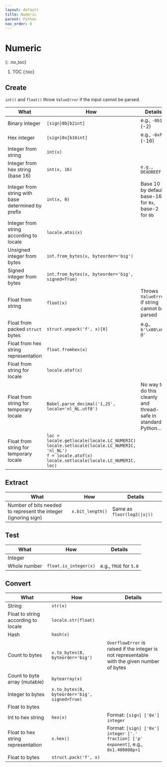 ```yaml
---
layout: default
title: Numeric
parent: Python
nav_order: 0
---
```


# Numeric
{: .no_toc}

1. TOC
{:toc}

## Create
`int()` and `float()` throw `ValueError` if the input cannot be parsed.

| What | How | Details |
|---|---|---|
| Binary integer | `[sign]0b[b2int]` | e.g., `-0b10` (-2) | |
| Hex integer | `[sign]0x[b16int]` | e.g., `-0xF` (-16) | |
| Integer from string | `int(x)` | |
| Integer from hex string (base 16) | `int(x, 16)` | `e.g., DEADBEEF` |
| Integer from string with base determined by prefix | `int(x, 0)` | Base 10 by default, base-16 for `0x`, base-2 for `0b` |
| Integer from string according to locale | `locale.atoi(x)` | |
| Unsigned integer from bytes | `int.from_bytes(x, byteorder='big')` | |
| Signed integer from bytes | `int.from_bytes(x, byteorder='big', signed=True)` | |
| Float from string | `float(x)` | Throws `ValueError` if string cannot be parsed |
| Float from packed `struct` bytes | `struct.unpack('f', x)[0]` | e.g., `b'\x00\x00 @'`|
| Float from hex string representation | `float.fromhex(x)` | |
| Float from string for locale | `locale.atof(x)`
| Float from string for temporary locale | `Babel.parse_decimal('1,25', locale='nl_NL.utf8')` | No way to do this cleanly and thread-safe in standard Python... |
| Float from string for temporary locale | `loc = locale.getlocale(locale.LC_NUMERIC)`<br>`locale.setlocale(locale.LC_NUMERIC, 'nl_NL')`<br>`f = locale.atof(x)`<br>`locale.setlocale(locale.LC_NUMERIC, loc)` | |

## Extract

| What | How | Details |
|---|---|---|
| Number of bits needed to represent the integer (ignoring sign) | `x.bit_length()` | Same as `floor(log2(\|x\|))` |

## Test

| What | How | Details |
|---|---|---|
| Integer | 
| Whole number | `float.is_integer(x)` | e.g., `TRUE` for `5.0` |

## Convert

| What | How | Details |
|---|---|---|
| String | `str(x)` | |
| Float to string according to locale | `locale.str(float)` | |
| Hash | `hash(x)` | |
| Count to bytes | `x.to_bytes(8, byteorder='big')` | `OverflowError` is raised if the integer is not representable with the given number of bytes |
| Count to byte array (mutable) | `bytearray(x) ` | |
| Integer to bytes | `x.to_bytes(8, byteorder='big', signed=True)` | |
| Float to bytes | |
| Int to hex string | `hex(x)` | Format: `[sign] ['0x'] integer` |
| Float to hex string representation | `x.hex()` | Format: `[sign] ['0x'] integer ['.' fraction] ['p' exponent]`, e.g., `0x1.400000p+1` |
| Float to bytes | `struct.pack('f', x)` | |
